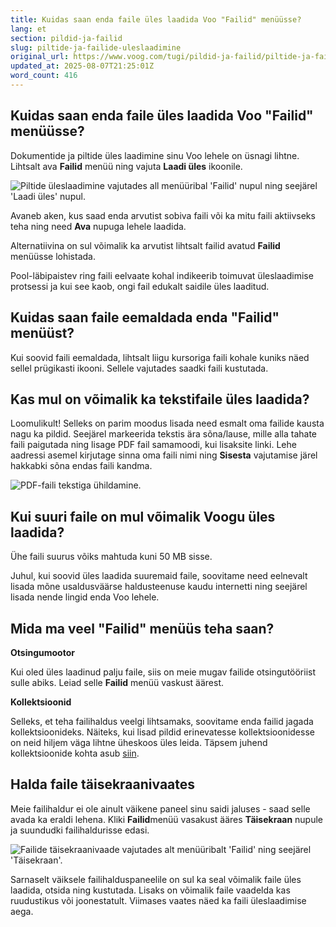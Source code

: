```yaml
---
title: Kuidas saan enda faile üles laadida Voo "Failid" menüüsse?
lang: et
section: pildid-ja-failid
slug: piltide-ja-failide-uleslaadimine
original_url: https://www.voog.com/tugi/pildid-ja-failid/piltide-ja-failide-uleslaadimine
updated_at: 2025-08-07T21:25:01Z
word_count: 416
---
```

## Kuidas saan enda faile üles laadida Voo "Failid" menüüsse?

Dokumentide ja piltide üles laadimine sinu Voo lehele on üsnagi lihtne. Lihtsalt ava **Failid** menüü ning vajuta **Laadi üles** ikoonile.

![Piltide üleslaadimine vajutades all menüüribal 'Failid' nupul ning seejärel 'Laadi üles' nupul.](https://media.voog.com/0000/0036/2183/photos/laadi_faile_yles_block.webp "Piltide üleslaadimine vajutades all menüüribal 'Failid' nupul ning seejärel 'Laadi üles' nupul.")

Avaneb aken, kus saad enda arvutist sobiva faili või ka mitu faili aktiivseks teha ning need **Ava** nupuga lehele laadida.

Alternatiivina on sul võimalik ka arvutist lihtsalt failid avatud **Failid** menüüsse lohistada.

Pool-läbipaistev ring faili eelvaate kohal indikeerib toimuvat üleslaadimise protsessi ja kui see kaob, ongi fail edukalt saidile üles laaditud.

## Kuidas saan faile eemaldada enda "Failid" menüüst?

Kui soovid faili eemaldada, lihtsalt liigu kursoriga faili kohale kuniks näed sellel prügikasti ikooni. Sellele vajutades saadki faili kustutada.

## Kas mul on võimalik ka tekstifaile üles laadida?

Loomulikult! Selleks on parim moodus lisada need esmalt oma failide kausta nagu ka pildid. Seejärel markeerida tekstis ära sõna/lause, mille alla tahate faili paigutada ning lisage PDF fail samamoodi, kui lisaksite linki. Lehe aadressi asemel kirjutage sinna oma faili nimi ning **Sisesta** vajutamise järel hakkabki sõna endas faili kandma.

![PDF-faili tekstiga ühildamine.](https://media.voog.com/0000/0036/2183/photos/uus%20giff_block.gif "PDF-faili tekstiga ühildamine.")

## Kui suuri faile on mul võimalik Voogu üles laadida?

Ühe faili suurus võiks mahtuda kuni 50 MB sisse.

Juhul, kui soovid üles laadida suuremaid faile, soovitame need eelnevalt lisada mõne usaldusväärse haldusteenuse kaudu internetti ning seejärel lisada nende lingid enda Voo lehele.

## Mida ma veel "Failid" menüüs teha saan?

**Otsingumootor**

Kui oled üles laadinud palju faile, siis on meie mugav failide otsingutööriist sulle abiks. Leiad selle **Failid** menüü vaskust äärest.

**Kollektsioonid**

Selleks, et teha failihaldus veelgi lihtsamaks, soovitame enda failid jagada kollektsioonideks. Näiteks, kui lisad pildid erinevatesse kollektsioonidesse on neid hiljem väga lihtne üheskoos üles leida. Täpsem juhend kollektsioonide kohta asub [siin](/tugi/pildid-ja-failid/kollektsioonid).

## Halda faile täisekraanivaates

Meie failihaldur ei ole ainult väikene paneel sinu saidi jaluses - saad selle avada ka eraldi lehena. Kliki **Failid**menüü vasakust ääres **Täisekraan** nupule ja suundudki failihaldurisse edasi.

![Failide täisekraanivaade vajutades alt menüüribalt 'Failid' ning seejärel 'Täisekraan'.](https://media.voog.com/0000/0036/2183/photos/minu_failid_vaade%20(1)_block.webp "Failide täisekraanivaade vajutades alt menüüribalt 'Failid' ning seejärel 'Täisekraan'.")

Sarnaselt väiksele failihalduspaneelile on sul ka seal võimalik faile üles laadida, otsida ning kustutada. Lisaks on võimalik faile vaadelda kas ruudustikus või joonestatult. Viimases vaates näed ka faili üleslaadimise aega.
